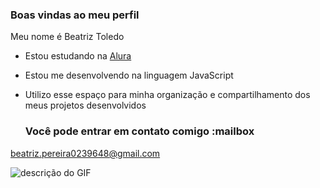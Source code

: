 ### Boas vindas ao meu perfil 

Meu nome é Beatriz Toledo

- Estou estudando na [Alura](https://www.alura.com.br)
- Estou me desenvolvendo na linguagem JavaScript
- Utilizo esse espaço para minha organização e compartilhamento dos meus projetos desenvolvidos

   ### Você pode entrar em contato comigo :mailbox

beatriz.pereira0239648@gmail.com

![descrição do GIF](https://media1.tenor.com/m/-7xFCtnyUCcAAAAd/uwu-ts-team-uwu.gif)

